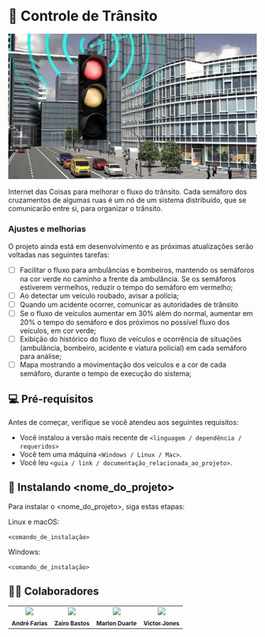 # 🚦 Controle de Trânsito
<div align="center">
  <img src="semaforo-inteligente.jpg">
</div>

Internet das Coisas para melhorar o fluxo do trânsito. Cada semáforo dos cruzamentos de algumas
ruas é um nó de um sistema distribuído, que se comunicarão entre si, para organizar o trânsito.

### Ajustes e melhorias

O projeto ainda está em desenvolvimento e as próximas atualizações serão voltadas nas seguintes tarefas:

- [ ] Facilitar o fluxo para ambulâncias e bombeiros, mantendo os semáforos na cor verde no
caminho a frente da ambulância. Se os semáforos estiverem vermelhos, reduzir o tempo do
semáforo em vermelho;
- [ ] Ao detectar um veículo roubado, avisar a polícia;
- [ ] Quando um acidente ocorrer, comunicar as autoridades de trânsito
- [ ] Se o fluxo de veículos aumentar em 30% além do normal, aumentar em 20% o tempo do
semáforo e dos próximos no possível fluxo dos veículos, em cor verde;
- [ ] Exibição do histórico do fluxo de veículos e ocorrência de situações (ambulância,
bombeiro, acidente e viatura policial) em cada semáforo para análise;
- [ ] Mapa mostrando a movimentação dos veículos e a cor de cada semáforo, durante o
tempo de execução do sistema;

## 💻 Pré-requisitos

Antes de começar, verifique se você atendeu aos seguintes requisitos:

* Você instalou a versão mais recente de `<linguagem / dependência / requeridos>`
* Você tem uma máquina `<Windows / Linux / Mac>`.
* Você leu `<guia / link / documentação_relacionada_ao_projeto>`.


## 🚀 Instalando <nome_do_projeto>

Para instalar o <nome_do_projeto>, siga estas etapas:

Linux e macOS:
```
<comando_de_instalação>
```

Windows:
```
<comando_de_instalação>
```
## 👨‍💻 Colaboradores

<div align="center">
  <table>
  <tr>
    <td align="center">
      <a href="#">
        <img src="https://avatars.githubusercontent.com/u/52020832?v=4" width="100px;"/><br>
        <sub>
          <b>André Farias</b>
        </sub>
      </a>
    </td>
    <td align="center">
      <a href="#">
        <img src="https://avatars.githubusercontent.com/u/49825773?v=4" width="100px;"/><br>
        <sub>
          <b>Zairo Bastos</b>
        </sub>
      </a>
    </td>
    <td align="center">
      <a href="#">
        <img src="https://avatars.githubusercontent.com/u/60488949?v=4" width="100px;"/><br>
        <sub>
          <b>Marlon Duarte</b>
        </sub>
      </a>
    </td>
    <td align="center">
      <a href="#">
        <img src="https://avatars.githubusercontent.com/u/85620625?v=4" width="100px;"/><br>
        <sub>
          <b>Victor Jones</b>
        </sub>
      </a>
    </td>
  </tr>
</table>
</div>
